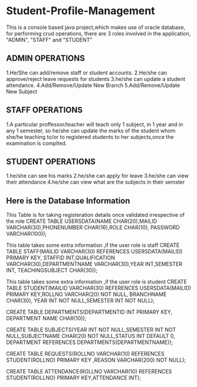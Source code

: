 # Student-Profile-Management
This is a console based java project,which makes use of oracle database, for performing crud operations,
 there are 3 roles involved in the
application,   "ADMIN", "STAFF" and "STUDENT"


ADMIN OPERATIONS
----------------
1.He/She can add/remove  staff or student accounts.
2.He/she can approve/reject leave requests for students
3.he/she can update a student attendance.
4.Add/Remove/Update New Branch
5.Add/Remove/Update New Subject


STAFF OPERATIONS
----------------
1.A particular proffessor/teacher will teach only 1 subject, in 1 year and in any 1 semester, so he/she can update the marks of the student
whom she/he teaching to/or to registered students to her subjects,once the examination is complted.

STUDENT OPERATIONS
------------------
1.he/she can see his marks
2.he/she can apply for leave
3.he/she can view their attendance
4.he/she can view what are the subjects in their semster


Here is the Database Information
--------------------------------

This Table is for taking registeration details once validated irrespective of the role
CREATE TABLE USERSDATA(NAME CHAR(20),MAILID VARCHAR(30),PHONENUMBER CHAR(16),ROLE CHAR(10),
PASSWORD VARCHAR(100));  



This table takes some extra information ,if the user role is staff
CREATE TABLE STAFF(MAILID VARCHAR(30) REFERENCES USERSDATA(MAILID) PRIMARY KEY,
STAFFID INT,QUALIFICATION VARCHAR(30),DEPARTMENTNAME VARCHAR(30),YEAR INT,SEMESTER INT,
TEACHINGSUBJECT CHAR(30));

This table takes some extra information ,if the user role is student
CREATE TABLE STUDENT(MAILID VARCHAR(30) REFERENCES USERSDATA(MAILID) PRIMARY KEY,ROLLNO VARCHAR(20) NOT NULL,
BRANCHNAME CHAR(30), YEAR INT NOT NULL,SEMESTER INT NOT NULL);


CREATE TABLE DEPARTMENTS(DEPARTMENTID INT PRIMARY KEY, DEPARTMENT NAME CHAR(10));

CREATE TABLE SUBJECTS(YEAR INT NOT NULL,SEMESTER INT NOT NULL,SUBJECTNAME CHAR(20) NOT NULL,STATUS INT DEFAULT 0,
DEPARTMENT REFERENCES DEPARTMENTS(DEPARTMENTNAME));

CREATE TABLE REQUESTS(ROLLNO VARCHAR(10) REFERENCES STUDENT(ROLLNO) PRIMARY KEY ,REASON VARCHAR(200) NOT NULL);

CREATE TABLE ATTENDANCE(ROLLNO VARCHAR(10) REFERENCES STUDENT(ROLLNO) PRIMARY KEY,ATTENDANCE INT);





